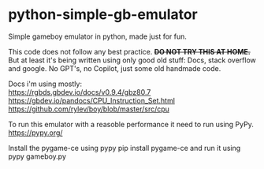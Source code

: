 
# python-simple-gb-emulator

Simple gameboy emulator in python, made just for fun.  

This code does not follow any best practice. **~~DO NOT TRY THIS AT HOME.~~**  
But at least it's being written using only good old stuff: 
Docs, stack overflow and google. 
No GPT's, no Copilot,  just some old handmade code.  


Docs i'm using mostly:  
https://rgbds.gbdev.io/docs/v0.9.4/gbz80.7  
https://gbdev.io/pandocs/CPU_Instruction_Set.html  
https://github.com/rylev/boy/blob/master/src/cpu 


To run this emulator with a reasoble performance it need to run using PyPy.  
https://pypy.org/   

Install the pygame-ce using pypy pip install pygame-ce and run it using pypy gameboy.py
